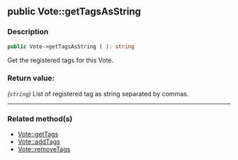 ## public Vote::getTagsAsString

### Description    

```php
public Vote->getTagsAsString ( ): string
```

Get the registered tags for this Vote.
    

### Return value:   

*(```string```)* List of registered tag as string separated by commas.


---------------------------------------

### Related method(s)      

* [Vote::getTags](/Docs/ApiReferences/Vote%20Class/public%20Vote--getTags.md)    
* [Vote::addTags](/Docs/ApiReferences/Vote%20Class/public%20Vote--addTags.md)    
* [Vote::removeTags](/Docs/ApiReferences/Vote%20Class/public%20Vote--removeTags.md)    
